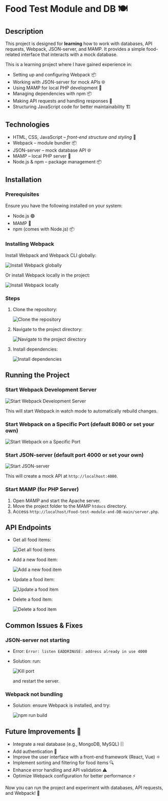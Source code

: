 # Food Test Module and DB 🍽️

## Description

This project is designed for **learning** how to work with databases, API requests, Webpack, JSON-server, and MAMP. It provides a simple food-related interface that interacts with a mock database.

This is a learning project where I have gained experience in:

* Setting up and configuring Webpack 📦
* Working with JSON-server for mock APIs 🌐
* Using MAMP for local PHP development 🐘
* Managing dependencies with npm 📦
* Making API requests and handling responses 🔄
* Structuring JavaScript code for better maintainability 🏗️

## Technologies

* HTML, CSS, JavaScript – *front-end structure and styling* 🎨
* Webpack – module bundler 📦
* JSON-server – mock database API 🌐
* MAMP – local PHP server 🐘
* Node.js & npm – package management 📦

## Installation

### Prerequisites

Ensure you have the following installed on your system:

* Node.js 🟢
* MAMP 🐘
* npm (comes with Node.js) 📦

### Installing Webpack

Install Webpack and Webpack CLI globally:

![Install Webpack globally](img/README/webpack-install-code.png)

Or install Webpack locally in the project:

![Install Webpack locally](img/README/local-install-webpack.png)

### Steps

1.  Clone the repository:

    ![Clone the repository](img/README/git-clone.png)

2.  Navigate to the project directory:

    ![Navigate to the project directory](img/README/cd.png)

3.  Install dependencies:

    ![Install dependencies](img/README/npm-install.png)

## Running the Project

### Start Webpack Development Server

![Start Webpack Development Server](img/README/webpack-npx.png)

This will start Webpack in watch mode to automatically rebuild changes.

### Start Webpack on a Specific Port (default 8080 or set your own)

![Start Webpack on a Specific Port](img/README/webpack-npx.png)

### Start JSON-server (default port 4000 or set your own)

![Start JSON-server](img/README/json-server-watch.png)

This will create a mock API at `http://localhost:4000`.

### Start MAMP (for PHP Server)

1.  Open MAMP and start the Apache server.
2.  Move the project folder to the MAMP `htdocs` directory.
3.  Access `http://localhost/Food-test-module-and-DB-main/server.php`.

## API Endpoints

* Get all food items:

    ![Get all food items](img/README/GET.png)

* Add a new food item:

    ![Add a new food item](img/README/POST.png)

* Update a food item:

    ![Update a food item](img/README/PUT.png)

* Delete a food item:

    ![Delete a food item](img/DELETE.png)

## Common Issues & Fixes

### JSON-server not starting

* Error: `Error: listen EADDRINUSE: address already in use 4000`
* Solution: run:

    ![Kill port](img/README/kill-port.png)

    and restart the server.

### Webpack not bundling

* Solution: ensure Webpack is installed, and try:

    ![npm run build](img/README/npm-build.png)

## Future Improvements 🚀

* Integrate a real database (e.g., MongoDB, MySQL) 🗄️
* Add authentication 🔐
* Improve the user interface with a front-end framework (React, Vue) ⚛️
* Implement sorting and filtering for food items 🔍
* Enhance error handling and API validation ⚠️
* Optimize Webpack configuration for better performance ⚡

Now you can run the project and experiment with databases, API requests, and Webpack! 🎉
